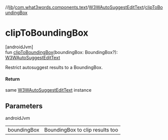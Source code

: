 //[lib](../../../index.md)/[com.what3words.components.text](../index.md)/[W3WAutoSuggestEditText](index.md)/[clipToBoundingBox](clip-to-bounding-box.md)

# clipToBoundingBox

[androidJvm]\
fun [clipToBoundingBox](clip-to-bounding-box.md)(boundingBox: BoundingBox?): [W3WAutoSuggestEditText](index.md)

Restrict autosuggest results to a BoundingBox.

#### Return

same [W3WAutoSuggestEditText](index.md) instance

## Parameters

androidJvm

| | |
|---|---|
| boundingBox | BoundingBox to clip results too |
